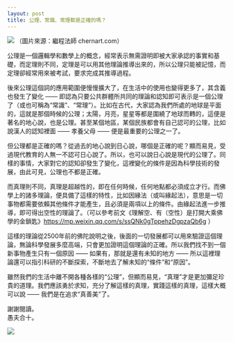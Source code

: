 ```yaml
---
layout: post
title: 公理、常識、常理都是正確的嗎？
---
```


![](../images/2022-10-15-10-43-36.png)
（圖片來源：繼程法師 chernart.com）

公理是一個邏輯學和數學上的概念，經常表示無需證明即被大家承認的事實和基礎，而定理則不同，定理是可以用其他理論推導出來的，所以公理只能被記憶，而定理卻經常用來被考試，要求完成其推導過程。

後來公理這個詞的應用範圍便慢慢擴大了，在生活中的使用也變得更多了，其含義也發生了變化 —— 即認為只要公共群體所共同的理論和認知即可表示是一個公理了（或也可稱為“常識”、“常理”）。比如在古代，大家認為我們所處的地球是平面的，這就是那個時候的公理；太陽，月亮，星星等都是圍繞了地球而轉的，這便是著名的地心說，也是公理。甚至某個地區，某個民族都會有自己認可的公理，比如說漢人的認知裡面 —— 孝養父母 —— 便是最重要的公理之一了。

但公理都是正確的嗎？從過去的地心說到日心說，哪個是正確的呢？顯而易見，受過現代教育的人無一不認可日心說了。所以，也可以說日心說是現代的公理了。同樣的事情，大家對它的認知卻發生了變化，這裡變化的條件是因為科學技術的發展，由此可見，公理也不都是正確。

而真理則不同，真理是超越性的，即在任何時候，任何地點都必須成立才行。而佛學上的諸多理論，便具備了這樣的特性，比如因緣法（或叫緣起法），意思是一切事物都需要依賴其他條件才能產生，且必須是兩項以上的條件。由緣起法進一步推導，即可得出空性的理論了。（可以參考前文《理解空、有（空性）是打開大乘佛學的金鎖匙》https://mp.weixin.qq.com/s/ssQNk0gTppehzDgpzaQb6g ）

這樣的理論從2500年前的佛陀說明之後，後面的一切發展都可以用來驗證這個理論，無論科學發展多麼高端，只會更加證明這個理論的正確。所以我們找不到一個新事物產生只有一個原因 —— 如果有，那就是還有未知的地方 —— 所以這裡理論還可以指引科研的不斷探索，不斷地去了解未知的“條件”和“原因”。

雖然我們的生活中離不開各種各樣的“公理”，但顯而易見，“真理”才是更加彌足珍貴的道理。我們應該勇於求知，充分了解這樣的真理，實踐這樣的真理，這樣大概可以說 —— 我們是在追求“真善美”了。

謝謝閱讀。<br>
愚夫合十。

![](../images/signature.png)
